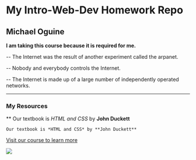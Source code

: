 # My Intro-Web-Dev Homework  Repo
## Michael Oguine

**I am taking this course because it is required for me.**

-- The Internet was the result of another experiment called the arpanet.

-- Nobody and everybody controls the Internet.

-- The Internet is made up of a large number of independently operated networks.
***
### My Resources
** Our textbook is *HTML and CSS* by **John Duckett**

```Our textbook is *HTML and CSS* by **John Duckett**```

[Visit our course to learn more](https://media-ed-online.github.io/intro-web-dev/
)

![](http://bit.ly/2DIVG46)
